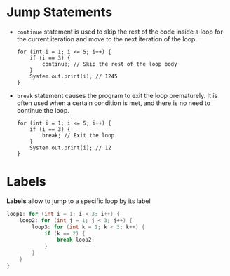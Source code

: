 # Jump Statements
- `continue` statement is used to skip the rest of the code inside a loop for the current iteration and move to the next iteration of the loop.
	```
	for (int i = 1; i <= 5; i++) {
		if (i == 3) {
			continue; // Skip the rest of the loop body
		}
		System.out.print(i); // 1245
	}
	```
- `break` statement causes the program to exit the loop prematurely. It is often used when a certain condition is met, and there is no need to continue the loop.
	```
	for (int i = 1; i <= 5; i++) {
		if (i == 3) {
			break; // Exit the loop
		}
		System.out.print(i); // 12
	}
	```
# Labels
**Labels** allow to jump to a specific loop by its label
```java
loop1: for (int i = 1; i < 3; i++) {
	loop2: for (int j = 1; j < 3; j++) {
		loop3: for (int k = 1; k < 3; k++) {
			if (k == 2) {
				break loop2;
			}
		}
	}
}
```